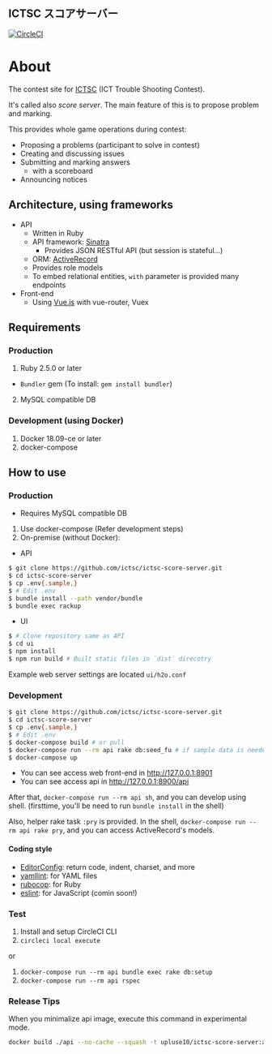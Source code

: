 ICTSC スコアサーバー
---

[![CircleCI](https://circleci.com/gh/ictsc/ictsc-score-server.svg?style=svg)](https://circleci.com/gh/ictsc/ictsc-score-server)

# About

The contest site for [ICTSC](http://icttoracon.net/) (ICT Trouble Shooting Contest).

It's called also *score server*.  The main feature of this is to propose problem and marking.

This provides whole game operations during contest:

- Proposing a problems (participant to solve in contest)
- Creating and discussing issues
- Submitting and marking answers
  - with a scoreboard
- Announcing notices

## Architecture, using frameworks

- API
  - Written in Ruby
  - API framework: [Sinatra](https://github.com/sinatra/sinatra)
    - Provides JSON RESTful API (but session is stateful...)
  - ORM: [ActiveRecord](https://github.com/rails/rails/tree/master/activerecord)
  - Provides role models
  - To embed relational entities, `with` parameter is provided many endpoints
- Front-end
  - Using [Vue.js](https://github.com/vuejs/vue) with vue-router, Vuex

## Requirements

### Production

1. Ruby 2.5.0 or later
  - `Bundler` gem (To install: `gem install bundler`)
2. MySQL compatible DB

### Development (using Docker)

1. Docker 18.09-ce or later
2. docker-compose

## How to use

### Production

- Requires MySQL compatible DB
1. Use docker-compose (Refer development steps)
2. On-premise (without Docker):

- API

```sh
$ git clone https://github.com/ictsc/ictsc-score-server.git
$ cd ictsc-score-server
$ cp .env{.sample,}
$ # Edit .env
$ bundle install --path vendor/bundle
$ bundle exec rackup
```

- UI

```sh
$ # Clone repository same as API
$ cd ui
$ npm install
$ npm run build # Built static files in `dist` direcotry
```

Example web server settings are located `ui/h2o.conf`

### Development

```sh
$ git clone https://github.com/ictsc/ictsc-score-server.git
$ cd ictsc-score-server
$ cp .env{.sample,}
$ # Edit .env
$ docker-compose build # or pull
$ docker-compose run --rm api rake db:seed_fu # if sample data is needed
$ docker-compose up
```

- You can see access web front-end in http://127.0.0.1:8901
- You can see access api in http://127.0.0.1:8900/api


After that, `docker-compose run --rm api sh`, and you can develop using shell. (firsttime, you'll be need to run `bundle install` in the shell)

Also, helper rake task `:pry` is provided.
In the shell, `docker-compose run --rm api rake pry`, and you can access ActiveRecord's models.

#### Coding style

* [EditorConfig](http://editorconfig.org/): return code, indent, charset, and more
* [yamllint](https://github.com/adrienverge/yamllint): for YAML files
* [rubocop](https://github.com/rubocop-hq/rubocop): for Ruby
* [eslint](https://eslint.org/): for JavaScript (comin soon!)

### Test

1. Install and setup CircleCI CLI
2. `circleci local execute`

or

1. `docker-compose run --rm api bundle exec rake db:setup`
2. `docker-compose run --rm api rspec`

### Release Tips

When you minimalize api image, execute this command in experimental mode.  

```sh
docker build ./api --no-cache --squash -t upluse10/ictsc-score-server:api
```
